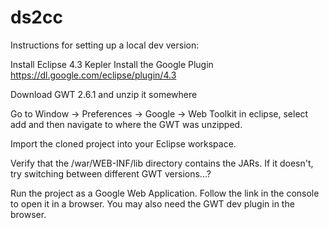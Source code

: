 ds2cc
=====

Instructions for setting up a local dev version:

Install Eclipse 4.3 Kepler
Install the Google Plugin https://dl.google.com/eclipse/plugin/4.3

Download GWT 2.6.1 and unzip it somewhere

Go to Window -> Preferences -> Google -> Web Toolkit in eclipse, select add and then navigate to where the GWT was unzipped.

Import the cloned project into your Eclipse workspace.

Verify that the /war/WEB-INF/lib directory contains the JARs. If it doesn't, try switching between different GWT versions...?

Run the project as a Google Web Application. Follow the link in the console to open it in a browser. You may also need the GWT dev plugin in the browser.
